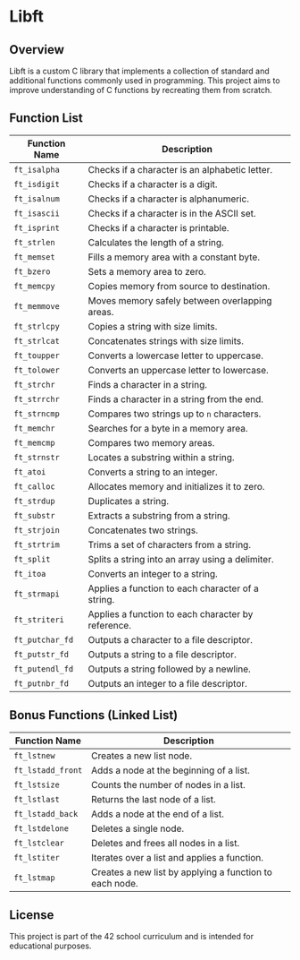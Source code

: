 # Libft

## Overview
Libft is a custom C library that implements a collection of standard and additional functions commonly used in programming. This project aims to improve understanding of C functions by recreating them from scratch.

## Function List

| Function Name    | Description |
|-----------------|-------------|
| `ft_isalpha`    | Checks if a character is an alphabetic letter. |
| `ft_isdigit`    | Checks if a character is a digit. |
| `ft_isalnum`    | Checks if a character is alphanumeric. |
| `ft_isascii`    | Checks if a character is in the ASCII set. |
| `ft_isprint`    | Checks if a character is printable. |
| `ft_strlen`     | Calculates the length of a string. |
| `ft_memset`     | Fills a memory area with a constant byte. |
| `ft_bzero`      | Sets a memory area to zero. |
| `ft_memcpy`     | Copies memory from source to destination. |
| `ft_memmove`    | Moves memory safely between overlapping areas. |
| `ft_strlcpy`    | Copies a string with size limits. |
| `ft_strlcat`    | Concatenates strings with size limits. |
| `ft_toupper`    | Converts a lowercase letter to uppercase. |
| `ft_tolower`    | Converts an uppercase letter to lowercase. |
| `ft_strchr`     | Finds a character in a string. |
| `ft_strrchr`    | Finds a character in a string from the end. |
| `ft_strncmp`    | Compares two strings up to `n` characters. |
| `ft_memchr`     | Searches for a byte in a memory area. |
| `ft_memcmp`     | Compares two memory areas. |
| `ft_strnstr`    | Locates a substring within a string. |
| `ft_atoi`       | Converts a string to an integer. |
| `ft_calloc`     | Allocates memory and initializes it to zero. |
| `ft_strdup`     | Duplicates a string. |
| `ft_substr`     | Extracts a substring from a string. |
| `ft_strjoin`    | Concatenates two strings. |
| `ft_strtrim`    | Trims a set of characters from a string. |
| `ft_split`      | Splits a string into an array using a delimiter. |
| `ft_itoa`       | Converts an integer to a string. |
| `ft_strmapi`    | Applies a function to each character of a string. |
| `ft_striteri`   | Applies a function to each character by reference. |
| `ft_putchar_fd` | Outputs a character to a file descriptor. |
| `ft_putstr_fd`  | Outputs a string to a file descriptor. |
| `ft_putendl_fd` | Outputs a string followed by a newline. |
| `ft_putnbr_fd`  | Outputs an integer to a file descriptor. |

## Bonus Functions (Linked List)

| Function Name     | Description |
|------------------|-------------|
| `ft_lstnew`      | Creates a new list node. |
| `ft_lstadd_front`| Adds a node at the beginning of a list. |
| `ft_lstsize`     | Counts the number of nodes in a list. |
| `ft_lstlast`     | Returns the last node of a list. |
| `ft_lstadd_back` | Adds a node at the end of a list. |
| `ft_lstdelone`   | Deletes a single node. |
| `ft_lstclear`    | Deletes and frees all nodes in a list. |
| `ft_lstiter`     | Iterates over a list and applies a function. |
| `ft_lstmap`      | Creates a new list by applying a function to each node. |

## License
This project is part of the 42 school curriculum and is intended for educational purposes.

